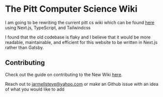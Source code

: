 # The Pitt Computer Science Wiki

I am going to be rewriting the current pitt cs wiki which can be found [here](https://github.com/pittcsc/pittcswiki/tree/master) using Next.js, TypeScript, and Tailwindcss  
  
I found that the old codebase is flaky and I believe that it would be more readable, maintainable, and efficient for this website to be written in Next.js rather than Gatsby.

## Contributing

Check out the guide on contributing to the New Wiki [here](docs/contributing.md).

Reach out to [jarmellsteve@yahoo.com](mailto:jarmellsteve@yahoo.com) or make an Github issue with an idea of what you would like to add
